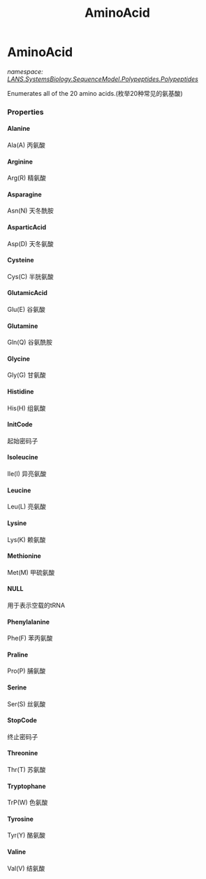 ﻿---
title: AminoAcid
---

# AminoAcid
_namespace: [LANS.SystemsBiology.SequenceModel.Polypeptides.Polypeptides](N-LANS.SystemsBiology.SequenceModel.Polypeptides.Polypeptides.html)_

Enumerates all of the 20 amino acids.(枚举20种常见的氨基酸)



### Properties

#### Alanine
Ala(A) 丙氨酸
#### Arginine
Arg(R) 精氨酸
#### Asparagine
Asn(N) 天冬酰胺
#### AsparticAcid
Asp(D) 天冬氨酸
#### Cysteine
Cys(C) 半胱氨酸
#### GlutamicAcid
Glu(E) 谷氨酸
#### Glutamine
Gln(Q) 谷氨酰胺
#### Glycine
Gly(G) 甘氨酸
#### Histidine
His(H) 组氨酸
#### InitCode
起始密码子
#### Isoleucine
Ile(I) 异亮氨酸
#### Leucine
Leu(L) 亮氨酸
#### Lysine
Lys(K) 赖氨酸
#### Methionine
Met(M) 甲硫氨酸
#### NULL
用于表示空载的tRNA
#### Phenylalanine
Phe(F) 苯丙氨酸
#### Praline
Pro(P) 脯氨酸
#### Serine
Ser(S) 丝氨酸
#### StopCode
终止密码子
#### Threonine
Thr(T) 苏氨酸
#### Tryptophane
TrP(W) 色氨酸
#### Tyrosine
Tyr(Y) 酪氨酸
#### Valine
Val(V) 结氨酸

